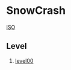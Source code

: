 # SnowCrash

[ISO](https://cdn.intra.42.fr/isos/SnowCrash.iso)

## Level

1. [level00](https://github.com/Pixailz/SnowCrash/blob/main/level00/README.md)
